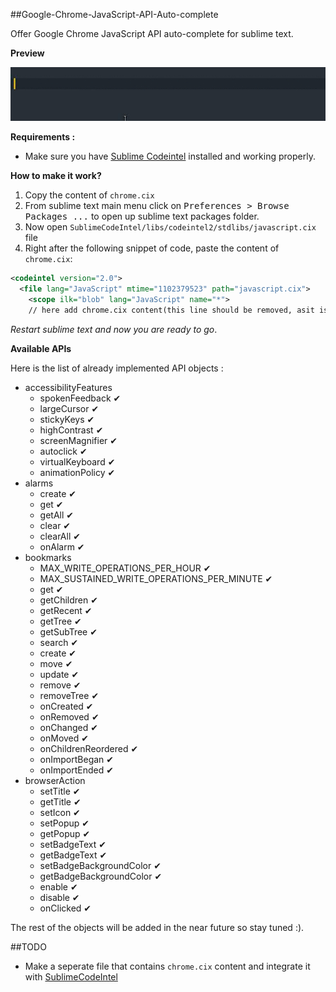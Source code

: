 ##Google-Chrome-JavaScript-API-Auto-complete

Offer Google Chrome JavaScript API auto-complete for sublime text.


**Preview**

![chrome autocomplet sublime text ](img/autocomplete.gif)


**Requirements :**
* Make sure you have [Sublime Codeintel](https://packagecontrol.io/packages/SublimeCodeIntel) installed and working properly.

**How to make it work?**

1. Copy the content of ``chrome.cix``
2. From sublime text main menu click on <kbd>Preferences > Browse Packages ...</kbd> to open up sublime text packages folder.
3. Now open ``SublimeCodeIntel/libs/codeintel2/stdlibs/javascript.cix`` file
4. Right after the following  snippet of code, paste the content of ``chrome.cix``:

```xml
<codeintel version="2.0">
  <file lang="JavaScript" mtime="1102379523" path="javascript.cix">
    <scope ilk="blob" lang="JavaScript" name="*">
    // here add chrome.cix content(this line should be removed, asit is here for guidance purposes only)
```

*Restart sublime text and now you are ready to go*.



**Available APIs**

Here is the list of already implemented API objects :


* accessibilityFeatures
	* spokenFeedback &#x2714;
	* largeCursor &#x2714;
	* stickyKeys &#x2714;
	* highContrast &#x2714;
	* screenMagnifier &#x2714;
	* autoclick &#x2714;
	* virtualKeyboard &#x2714;
	* animationPolicy &#x2714;
* alarms
	* create &#x2714;
	* get &#x2714;
	* getAll &#x2714;
	* clear &#x2714;
	* clearAll &#x2714;
	* onAlarm &#x2714;
* bookmarks
	* MAX_WRITE_OPERATIONS_PER_HOUR &#x2714;
	* MAX_SUSTAINED_WRITE_OPERATIONS_PER_MINUTE &#x2714;
	* get  &#x2714;
	* getChildren  &#x2714;
	* getRecent  &#x2714;
	* getTree  &#x2714;
	* getSubTree  &#x2714;
	* search  &#x2714;
	* create  &#x2714;
	* move  &#x2714;
	* update  &#x2714;
	* remove  &#x2714;
	* removeTree  &#x2714;
	* onCreated &#x2714;
	* onRemoved &#x2714;
	* onChanged &#x2714;
	* onMoved &#x2714;
	* onChildrenReordered &#x2714;
	* onImportBegan &#x2714;
	* onImportEnded &#x2714;
* browserAction
	* setTitle &#x2714;
	* getTitle &#x2714;
	* setIcon &#x2714;
	* setPopup &#x2714;
	* getPopup &#x2714;
	* setBadgeText &#x2714;
	* getBadgeText &#x2714;
	* setBadgeBackgroundColor &#x2714;
	* getBadgeBackgroundColor &#x2714;
	* enable &#x2714;
	* disable &#x2714;
	* onClicked &#x2714;


The rest of the objects will be added in the near future so stay tuned :).


##TODO
* Make a seperate file that contains ``chrome.cix`` content and integrate it with [SublimeCodeIntel](https://github.com/SublimeCodeIntel/SublimeCodeIntel)
